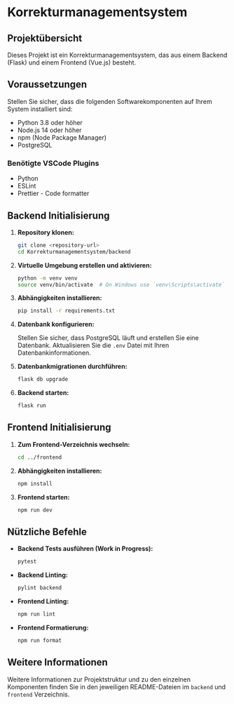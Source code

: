 # Korrekturmanagementsystem

## Projektübersicht

Dieses Projekt ist ein Korrekturmanagementsystem, das aus einem Backend (Flask) und einem Frontend (Vue.js) besteht.

## Voraussetzungen

Stellen Sie sicher, dass die folgenden Softwarekomponenten auf Ihrem System installiert sind:

-   Python 3.8 oder höher
-   Node.js 14 oder höher
-   npm (Node Package Manager)
-   PostgreSQL

### Benötigte VSCode Plugins

-   Python
-   ESLint
-   Prettier - Code formatter

## Backend Initialisierung

1. **Repository klonen:**

    ```sh
    git clone <repository-url>
    cd Korrekturmanagementsystem/backend
    ```

2. **Virtuelle Umgebung erstellen und aktivieren:**

    ```sh
    python -m venv venv
    source venv/bin/activate  # On Windows use `venv\Scripts\activate`
    ```

3. **Abhängigkeiten installieren:**

    ```sh
    pip install -r requirements.txt
    ```

4. **Datenbank konfigurieren:**

    Stellen Sie sicher, dass PostgreSQL läuft und erstellen Sie eine Datenbank. Aktualisieren Sie die `.env` Datei mit Ihren Datenbankinformationen.

5. **Datenbankmigrationen durchführen:**

    ```sh
    flask db upgrade
    ```

6. **Backend starten:**

    ```sh
    flask run
    ```

## Frontend Initialisierung

1. **Zum Frontend-Verzeichnis wechseln:**

    ```sh
    cd ../frontend
    ```

2. **Abhängigkeiten installieren:**

    ```sh
    npm install
    ```

3. **Frontend starten:**

    ```sh
    npm run dev
    ```

## Nützliche Befehle

-   **Backend Tests ausführen (Work in Progress):**

    ```sh
    pytest
    ```

-   **Backend Linting:**

    ```sh
    pylint backend
    ```

-   **Frontend Linting:**

    ```sh
    npm run lint
    ```

-   **Frontend Formatierung:**

    ```sh
    npm run format
    ```

## Weitere Informationen

Weitere Informationen zur Projektstruktur und zu den einzelnen Komponenten finden Sie in den jeweiligen README-Dateien im `backend` und `frontend` Verzeichnis.
